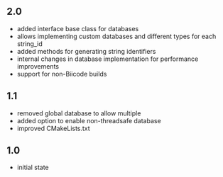 2.0
---
* added interface base class for databases
* allows implementing custom databases and different types for each string_id
* added methods for generating string identifiers
* internal changes in database implementation for performance improvements
* support for non-Biicode builds

1.1
---
* removed global database to allow multiple
* added option to enable non-threadsafe database
* improved CMakeLists.txt

1.0
---
* initial state
